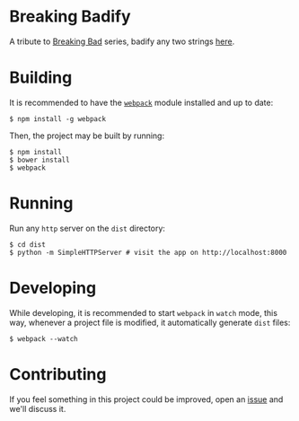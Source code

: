 # Breaking Badify

A tribute to [Breaking Bad][breaking_bad_link] series, badify any two strings
[here][app_link].

# Building

It is recommended to have the [`webpack`][webpack_link] module installed and up to date:
```
$ npm install -g webpack
```
Then, the project may be built by running:
```
$ npm install
$ bower install
$ webpack
```

# Running

Run any `http` server on the `dist` directory:
```
$ cd dist
$ python -m SimpleHTTPServer # visit the app on http://localhost:8000
```

# Developing

While developing, it is recommended to start `webpack` in `watch` mode, this
way, whenever a project file is modified, it automatically generate `dist`
files:
```
$ webpack --watch
```

# Contributing

If you feel something in this project could be improved, open an
[issue][issue_link] and we'll discuss it.


[breaking_bad_link]: https://en.wikipedia.org/wiki/Breaking_Bad
[app_link]: http://nihey.github.io/breaking-badify/
[webpack_link]: http://webpack.github.io/
[issue_link]: https://github.com/nihey/breaking-badify/issues
